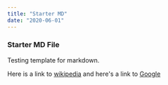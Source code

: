```yaml
---
title: "Starter MD"
date: "2020-06-01"
---
```


### Starter MD File

Testing template for markdown.

Here is a link to [wikipedia](https://en.wikipedia.org) and here's a link to [Google](https://google.com)